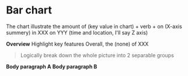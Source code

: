 # Bar chart
The chart illustrate the amount of (key value in chart) + verb + on (X-axis summery)
 in XXX on YYY (time and location, I'll say Z axis)

**Overview** Highlight key features
Overall, the (none) of XXX

> Logically break down the whole picture into 2 separable groups


**Body paragraph A**
**Body paragraph B**



<!--stackedit_data:
eyJoaXN0b3J5IjpbMTk3ODIxOTU0MCwyNjkyMjE2MDZdfQ==
-->